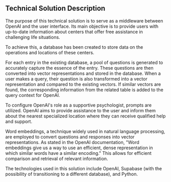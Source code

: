 ## Technical Solution Description

The purpose of this technical solution is to serve as a middleware between OpenAI and the user interface. Its main objective is to provide users with up-to-date information about centers that offer free assistance in challenging life situations.

To achieve this, a database has been created to store data on the operations and locations of these centers.

For each entry in the existing database, a pool of questions is generated to accurately capture the essence of the entry. These questions are then converted into vector representations and stored in the database. When a user makes a query, their question is also transformed into a vector representation and compared to the existing vectors. If similar vectors are found, the corresponding information from the related table is added to the query context for OpenAI.

To configure OpenAI's role as a supportive psychologist, prompts are utilized. OpenAI aims to provide assistance to the user and inform them about the nearest specialized location where they can receive qualified help and support.

Word embeddings, a technique widely used in natural language processing, are employed to convert questions and responses into vector representations. As stated in the OpenAI documentation, "Word embeddings give us a way to use an efficient, dense representation in which similar words have a similar encoding." This allows for efficient comparison and retrieval of relevant information.

The technologies used in this solution include OpenAI, Supabase (with the possibility of transitioning to a different database), and Python.
